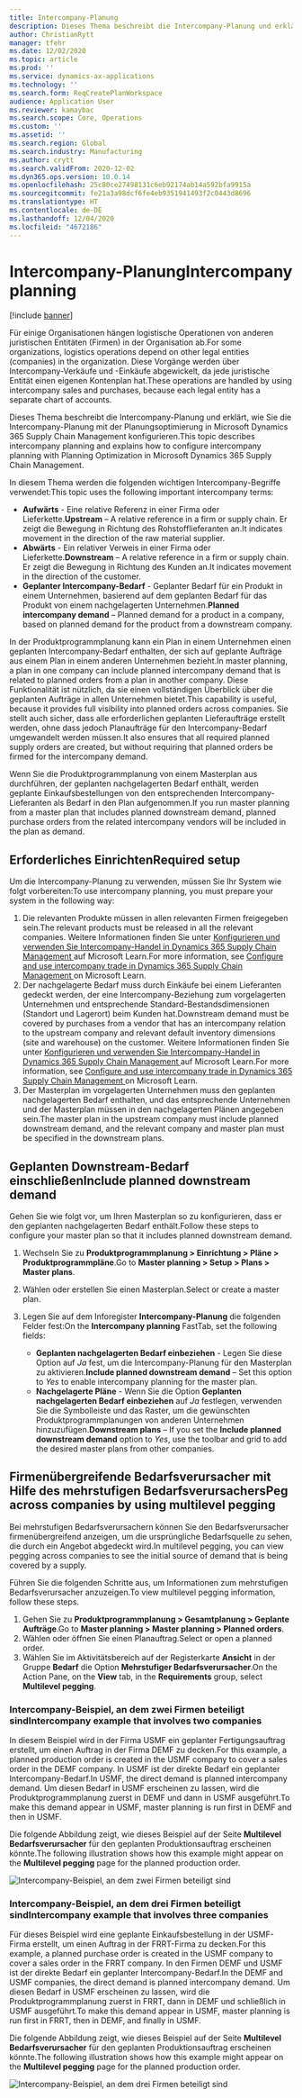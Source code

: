 ```yaml
---
title: Intercompany-Planung
description: Dieses Thema beschreibt die Intercompany-Planung und erklärt, wie Sie die Intercompany-Planung mit der Planungsoptimierung in Microsoft Dynamics 365 Supply Chain Management konfigurieren.
author: ChristianRytt
manager: tfehr
ms.date: 12/02/2020
ms.topic: article
ms.prod: ''
ms.service: dynamics-ax-applications
ms.technology: ''
ms.search.form: ReqCreatePlanWorkspace
audience: Application User
ms.reviewer: kamaybac
ms.search.scope: Core, Operations
ms.custom: ''
ms.assetid: ''
ms.search.region: Global
ms.search.industry: Manufacturing
ms.author: crytt
ms.search.validFrom: 2020-12-02
ms.dyn365.ops.version: 10.0.14
ms.openlocfilehash: 25c80ce27498131c6eb92174ab14a592bfa9915a
ms.sourcegitcommit: fe21a3a98dcf6fe4eb9351941493f2c0443d8696
ms.translationtype: HT
ms.contentlocale: de-DE
ms.lasthandoff: 12/04/2020
ms.locfileid: "4672186"
---
```

# <a name="intercompany-planning"></a><span data-ttu-id="0b3ed-103">Intercompany-Planung</span><span class="sxs-lookup"><span data-stu-id="0b3ed-103">Intercompany planning</span></span>

[!include [banner](../../includes/banner.md)]

<span data-ttu-id="0b3ed-104">Für einige Organisationen hängen logistische Operationen von anderen juristischen Entitäten (Firmen) in der Organisation ab.</span><span class="sxs-lookup"><span data-stu-id="0b3ed-104">For some organizations, logistics operations depend on other legal entities (companies) in the organization.</span></span> <span data-ttu-id="0b3ed-105">Diese Vorgänge werden über Intercompany-Verkäufe und -Einkäufe abgewickelt, da jede juristische Entität einen eigenen Kontenplan hat.</span><span class="sxs-lookup"><span data-stu-id="0b3ed-105">These operations are handled by using intercompany sales and purchases, because each legal entity has a separate chart of accounts.</span></span>

<span data-ttu-id="0b3ed-106">Dieses Thema beschreibt die Intercompany-Planung und erklärt, wie Sie die Intercompany-Planung mit der Planungsoptimierung in Microsoft Dynamics 365 Supply Chain Management konfigurieren.</span><span class="sxs-lookup"><span data-stu-id="0b3ed-106">This topic describes intercompany planning and explains how to configure intercompany planning with Planning Optimization in Microsoft Dynamics 365 Supply Chain Management.</span></span>

<span data-ttu-id="0b3ed-107">In diesem Thema werden die folgenden wichtigen Intercompany-Begriffe verwendet:</span><span class="sxs-lookup"><span data-stu-id="0b3ed-107">This topic uses the following important intercompany terms:</span></span>

- <span data-ttu-id="0b3ed-108">**Aufwärts** - Eine relative Referenz in einer Firma oder Lieferkette.</span><span class="sxs-lookup"><span data-stu-id="0b3ed-108">**Upstream** – A relative reference in a firm or supply chain.</span></span> <span data-ttu-id="0b3ed-109">Er zeigt die Bewegung in Richtung des Rohstofflieferanten an.</span><span class="sxs-lookup"><span data-stu-id="0b3ed-109">It indicates movement in the direction of the raw material supplier.</span></span>
- <span data-ttu-id="0b3ed-110">**Abwärts** - Ein relativer Verweis in einer Firma oder Lieferkette.</span><span class="sxs-lookup"><span data-stu-id="0b3ed-110">**Downstream** – A relative reference in a firm or supply chain.</span></span> <span data-ttu-id="0b3ed-111">Er zeigt die Bewegung in Richtung des Kunden an.</span><span class="sxs-lookup"><span data-stu-id="0b3ed-111">It indicates movement in the direction of the customer.</span></span>
- <span data-ttu-id="0b3ed-112">**Geplanter Intercompany-Bedarf** - Geplanter Bedarf für ein Produkt in einem Unternehmen, basierend auf dem geplanten Bedarf für das Produkt von einem nachgelagerten Unternehmen.</span><span class="sxs-lookup"><span data-stu-id="0b3ed-112">**Planned intercompany demand** – Planned demand for a product in a company, based on planned demand for the product from a downstream company.</span></span>

<span data-ttu-id="0b3ed-113">In der Produktprogrammplanung kann ein Plan in einem Unternehmen einen geplanten Intercompany-Bedarf enthalten, der sich auf geplante Aufträge aus einem Plan in einem anderen Unternehmen bezieht.</span><span class="sxs-lookup"><span data-stu-id="0b3ed-113">In master planning, a plan in one company can include planned intercompany demand that is related to planned orders from a plan in another company.</span></span> <span data-ttu-id="0b3ed-114">Diese Funktionalität ist nützlich, da sie einen vollständigen Überblick über die geplanten Aufträge in allen Unternehmen bietet.</span><span class="sxs-lookup"><span data-stu-id="0b3ed-114">This capability is useful, because it provides full visibility into planned orders across companies.</span></span> <span data-ttu-id="0b3ed-115">Sie stellt auch sicher, dass alle erforderlichen geplanten Lieferaufträge erstellt werden, ohne dass jedoch Planaufträge für den Intercompany-Bedarf umgewandelt werden müssen.</span><span class="sxs-lookup"><span data-stu-id="0b3ed-115">It also ensures that all required planned supply orders are created, but without requiring that planned orders be firmed for the intercompany demand.</span></span>

<span data-ttu-id="0b3ed-116">Wenn Sie die Produktprogrammplanung von einem Masterplan aus durchführen, der geplanten nachgelagerten Bedarf enthält, werden geplante Einkaufsbestellungen von den entsprechenden Intercompany-Lieferanten als Bedarf in den Plan aufgenommen.</span><span class="sxs-lookup"><span data-stu-id="0b3ed-116">If you run master planning from a master plan that includes planned downstream demand, planned purchase orders from the related intercompany vendors will be included in the plan as demand.</span></span>

## <a name="required-setup"></a><span data-ttu-id="0b3ed-117">Erforderliches Einrichten</span><span class="sxs-lookup"><span data-stu-id="0b3ed-117">Required setup</span></span>

<span data-ttu-id="0b3ed-118">Um die Intercompany-Planung zu verwenden, müssen Sie Ihr System wie folgt vorbereiten:</span><span class="sxs-lookup"><span data-stu-id="0b3ed-118">To use intercompany planning, you must prepare your system in the following way:</span></span>

1. <span data-ttu-id="0b3ed-119">Die relevanten Produkte müssen in allen relevanten Firmen freigegeben sein.</span><span class="sxs-lookup"><span data-stu-id="0b3ed-119">The relevant products must be released in all the relevant companies.</span></span> <span data-ttu-id="0b3ed-120">Weitere Informationen finden Sie unter [Konfigurieren und verwenden Sie Intercompany-Handel in Dynamics 365 Supply Chain Management ](https://docs.microsoft.com/learn/modules/configure-use-intercompany-trade-dyn365-supply-chain-mgmt/) auf Microsoft Learn.</span><span class="sxs-lookup"><span data-stu-id="0b3ed-120">For more information, see [Configure and use intercompany trade in Dynamics 365 Supply Chain Management ](https://docs.microsoft.com/learn/modules/configure-use-intercompany-trade-dyn365-supply-chain-mgmt/) on Microsoft Learn.</span></span>
1. <span data-ttu-id="0b3ed-121">Der nachgelagerte Bedarf muss durch Einkäufe bei einem Lieferanten gedeckt werden, der eine Intercompany-Beziehung zum vorgelagerten Unternehmen und entsprechende Standard-Bestandsdimensionen (Standort und Lagerort) beim Kunden hat.</span><span class="sxs-lookup"><span data-stu-id="0b3ed-121">Downstream demand must be covered by purchases from a vendor that has an intercompany relation to the upstream company and relevant default inventory dimensions (site and warehouse) on the customer.</span></span> <span data-ttu-id="0b3ed-122">Weitere Informationen finden Sie unter [Konfigurieren und verwenden Sie Intercompany-Handel in Dynamics 365 Supply Chain Management ](https://docs.microsoft.com/learn/modules/configure-use-intercompany-trade-dyn365-supply-chain-mgmt/) auf Microsoft Learn.</span><span class="sxs-lookup"><span data-stu-id="0b3ed-122">For more information, see [Configure and use intercompany trade in Dynamics 365 Supply Chain Management ](https://docs.microsoft.com/learn/modules/configure-use-intercompany-trade-dyn365-supply-chain-mgmt/) on Microsoft Learn.</span></span>
1. <span data-ttu-id="0b3ed-123">Der Masterplan im vorgelagerten Unternehmen muss den geplanten nachgelagerten Bedarf enthalten, und das entsprechende Unternehmen und der Masterplan müssen in den nachgelagerten Plänen angegeben sein.</span><span class="sxs-lookup"><span data-stu-id="0b3ed-123">The master plan in the upstream company must include planned downstream demand, and the relevant company and master plan must be specified in the downstream plans.</span></span>

## <a name="include-planned-downstream-demand"></a><span data-ttu-id="0b3ed-124">Geplanten Downstream-Bedarf einschließen</span><span class="sxs-lookup"><span data-stu-id="0b3ed-124">Include planned downstream demand</span></span>

<span data-ttu-id="0b3ed-125">Gehen Sie wie folgt vor, um Ihren Masterplan so zu konfigurieren, dass er den geplanten nachgelagerten Bedarf enthält.</span><span class="sxs-lookup"><span data-stu-id="0b3ed-125">Follow these steps to configure your master plan so that it includes planned downstream demand.</span></span>

1. <span data-ttu-id="0b3ed-126">Wechseln Sie zu **Produktprogrammplanung \> Einrichtung \> Pläne \> Produktprogrammpläne**.</span><span class="sxs-lookup"><span data-stu-id="0b3ed-126">Go to **Master planning \> Setup \> Plans \> Master plans**.</span></span>
1. <span data-ttu-id="0b3ed-127">Wählen oder erstellen Sie einen Masterplan.</span><span class="sxs-lookup"><span data-stu-id="0b3ed-127">Select or create a master plan.</span></span>
1. <span data-ttu-id="0b3ed-128">Legen Sie auf dem Inforegister **Intercompany-Planung** die folgenden Felder fest:</span><span class="sxs-lookup"><span data-stu-id="0b3ed-128">On the **Intercompany planning** FastTab, set the following fields:</span></span>

    - <span data-ttu-id="0b3ed-129">**Geplanten nachgelagerten Bedarf einbeziehen** - Legen Sie diese Option auf *Ja* fest, um die Intercompany-Planung für den Masterplan zu aktivieren.</span><span class="sxs-lookup"><span data-stu-id="0b3ed-129">**Include planned downstream demand** – Set this option to *Yes* to enable intercompany planning for the master plan.</span></span>
    - <span data-ttu-id="0b3ed-130">**Nachgelagerte Pläne** - Wenn Sie die Option **Geplanten nachgelagerten Bedarf einbeziehen** auf *Ja* festlegen, verwenden Sie die Symbolleiste und das Raster, um die gewünschten Produktprogrammplanungen von anderen Unternehmen hinzuzufügen.</span><span class="sxs-lookup"><span data-stu-id="0b3ed-130">**Downstream plans** – If you set the **Include planned downstream demand** option to *Yes*, use the toolbar and grid to add the desired master plans from other companies.</span></span>

## <a name="peg-across-companies-by-using-multilevel-pegging"></a><span data-ttu-id="0b3ed-131">Firmenübergreifende Bedarfsverursacher mit Hilfe des mehrstufigen Bedarfsverursachers</span><span class="sxs-lookup"><span data-stu-id="0b3ed-131">Peg across companies by using multilevel pegging</span></span>

<span data-ttu-id="0b3ed-132">Bei mehrstufigen Bedarfsverursachern können Sie den Bedarfsverursacher firmenübergreifend anzeigen, um die ursprüngliche Bedarfsquelle zu sehen, die durch ein Angebot abgedeckt wird.</span><span class="sxs-lookup"><span data-stu-id="0b3ed-132">In multilevel pegging, you can view pegging across companies to see the initial source of demand that is being covered by a supply.</span></span>

<span data-ttu-id="0b3ed-133">Führen Sie die folgenden Schritte aus, um Informationen zum mehrstufigen Bedarfsverursacher anzuzeigen.</span><span class="sxs-lookup"><span data-stu-id="0b3ed-133">To view multilevel pegging information, follow these steps.</span></span>

1. <span data-ttu-id="0b3ed-134">Gehen Sie zu **Produktprogrammplanung \> Gesamtplanung \> Geplante Aufträge**.</span><span class="sxs-lookup"><span data-stu-id="0b3ed-134">Go to **Master planning \> Master planning \> Planned orders**.</span></span>
1. <span data-ttu-id="0b3ed-135">Wählen oder öffnen Sie einen Planauftrag.</span><span class="sxs-lookup"><span data-stu-id="0b3ed-135">Select or open a planned order.</span></span>
1. <span data-ttu-id="0b3ed-136">Wählen Sie im Aktivitätsbereich auf der Registerkarte **Ansicht** in der Gruppe **Bedarf** die Option **Mehrstufiger Bedarfsverursacher**.</span><span class="sxs-lookup"><span data-stu-id="0b3ed-136">On the Action Pane, on the **View** tab, in the **Requirements** group, select **Multilevel pegging**.</span></span>

### <a name="intercompany-example-that-involves-two-companies"></a><span data-ttu-id="0b3ed-137">Intercompany-Beispiel, an dem zwei Firmen beteiligt sind</span><span class="sxs-lookup"><span data-stu-id="0b3ed-137">Intercompany example that involves two companies</span></span>

<span data-ttu-id="0b3ed-138">In diesem Beispiel wird in der Firma USMF ein geplanter Fertigungsauftrag erstellt, um einen Auftrag in der Firma DEMF zu decken.</span><span class="sxs-lookup"><span data-stu-id="0b3ed-138">For this example, a planned production order is created in the USMF company to cover a sales order in the DEMF company.</span></span> <span data-ttu-id="0b3ed-139">In USMF ist der direkte Bedarf ein geplanter Intercompany-Bedarf.</span><span class="sxs-lookup"><span data-stu-id="0b3ed-139">In USMF, the direct demand is planned intercompany demand.</span></span> <span data-ttu-id="0b3ed-140">Um diesen Bedarf in USMF erscheinen zu lassen, wird die Produktprogrammplanung zuerst in DEMF und dann in USMF ausgeführt.</span><span class="sxs-lookup"><span data-stu-id="0b3ed-140">To make this demand appear in USMF, master planning is run first in DEMF and then in USMF.</span></span>

<span data-ttu-id="0b3ed-141">Die folgende Abbildung zeigt, wie dieses Beispiel auf der Seite **Multilevel Bedarfsverursacher** für den geplanten Produktionsauftrag erscheinen könnte.</span><span class="sxs-lookup"><span data-stu-id="0b3ed-141">The following illustration shows how this example might appear on the **Multilevel pegging** page for the planned production order.</span></span>

![Intercompany-Beispiel, an dem zwei Firmen beteiligt sind](media/IntercompanyPlanning1.png)

### <a name="intercompany-example-that-involves-three-companies"></a><span data-ttu-id="0b3ed-143">Intercompany-Beispiel, an dem drei Firmen beteiligt sind</span><span class="sxs-lookup"><span data-stu-id="0b3ed-143">Intercompany example that involves three companies</span></span>

<span data-ttu-id="0b3ed-144">Für dieses Beispiel wird eine geplante Einkaufsbestellung in der USMF-Firma erstellt, um einen Auftrag in der FRRT-Firma zu decken.</span><span class="sxs-lookup"><span data-stu-id="0b3ed-144">For this example, a planned purchase order is created in the USMF company to cover a sales order in the FRRT company.</span></span> <span data-ttu-id="0b3ed-145">In den Firmen DEMF und USMF ist der direkte Bedarf ein geplanter Intercompany-Bedarf.</span><span class="sxs-lookup"><span data-stu-id="0b3ed-145">In the DEMF and USMF companies, the direct demand is planned intercompany demand.</span></span> <span data-ttu-id="0b3ed-146">Um diesen Bedarf in USMF erscheinen zu lassen, wird die Produktprogrammplanung zuerst in FRRT, dann in DEMF und schließlich in USMF ausgeführt.</span><span class="sxs-lookup"><span data-stu-id="0b3ed-146">To make this demand appear in USMF, master planning is run first in FRRT, then in DEMF, and finally in USMF.</span></span>

<span data-ttu-id="0b3ed-147">Die folgende Abbildung zeigt, wie dieses Beispiel auf der Seite **Multilevel Bedarfsverursacher** für den geplanten Produktionsauftrag erscheinen könnte.</span><span class="sxs-lookup"><span data-stu-id="0b3ed-147">The following illustration shows how this example might appear on the **Multilevel pegging** page for the planned production order.</span></span>

![Intercompany-Beispiel, an dem drei Firmen beteiligt sind](media/IntercompanyPlanning2.png)
